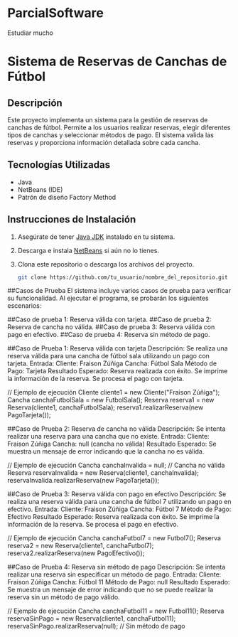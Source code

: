 # ParcialSoftware
Estudiar mucho
# Sistema de Reservas de Canchas de Fútbol

## Descripción
Este proyecto implementa un sistema para la gestión de reservas de canchas de fútbol. Permite a los usuarios realizar reservas, elegir diferentes tipos de canchas y seleccionar métodos de pago. El sistema valida las reservas y proporciona información detallada sobre cada cancha.

## Tecnologías Utilizadas
- Java
- NetBeans (IDE)
- Patrón de diseño Factory Method

## Instrucciones de Instalación
1. Asegúrate de tener [Java JDK](https://www.oracle.com/java/technologies/javase-jdk11-downloads.html) instalado en tu sistema.
2. Descarga e instala [NetBeans](https://netbeans.apache.org/) si aún no lo tienes.
3. Clona este repositorio o descarga los archivos del proyecto.

   ```bash
   git clone https://github.com/tu_usuario/nombre_del_repositorio.git

##Casos de Prueba
El sistema incluye varios casos de prueba para verificar su funcionalidad. Al ejecutar el programa, se probarán los siguientes escenarios:

##Caso de prueba 1: Reserva válida con tarjeta.
##Caso de prueba 2: Reserva de cancha no válida.
##Caso de prueba 3: Reserva válida con pago en efectivo.
##Caso de prueba 4: Reserva sin método de pago.

##Caso de Prueba 1: Reserva válida con tarjeta
Descripción: Se realiza una reserva válida para una cancha de fútbol sala utilizando un pago con tarjeta.
Entrada:
Cliente: Fraison Zúñiga
Cancha: Fútbol Sala
Método de Pago: Tarjeta
Resultado Esperado:
Reserva realizada con éxito.
Se imprime la información de la reserva.
Se procesa el pago con tarjeta.

// Ejemplo de ejecución
Cliente cliente1 = new Cliente("Fraison Zúñiga");
Cancha canchaFutbolSala = new FutbolSala();
Reserva reserva1 = new Reserva(cliente1, canchaFutbolSala);
reserva1.realizarReserva(new PagoTarjeta());



##Caso de Prueba 2: Reserva de cancha no válida
Descripción: Se intenta realizar una reserva para una cancha que no existe.
Entrada:
Cliente: Fraison Zúñiga
Cancha: null (cancha no válida)
Resultado Esperado:
Se muestra un mensaje de error indicando que la cancha no es válida.

// Ejemplo de ejecución
Cancha canchaInvalida = null; // Cancha no válida
Reserva reservaInvalida = new Reserva(cliente1, canchaInvalida);
reservaInvalida.realizarReserva(new PagoTarjeta());



##Caso de Prueba 3: Reserva válida con pago en efectivo
Descripción: Se realiza una reserva válida para una cancha de fútbol 7 utilizando un pago en efectivo.
Entrada:
Cliente: Fraison Zúñiga
Cancha: Fútbol 7
Método de Pago: Efectivo
Resultado Esperado:
Reserva realizada con éxito.
Se imprime la información de la reserva.
Se procesa el pago en efectivo.

// Ejemplo de ejecución
Cancha canchaFutbol7 = new Futbol7();
Reserva reserva2 = new Reserva(cliente1, canchaFutbol7);
reserva2.realizarReserva(new PagoEfectivo());



##Caso de Prueba 4: Reserva sin método de pago
Descripción: Se intenta realizar una reserva sin especificar un método de pago.
Entrada:
Cliente: Fraison Zúñiga
Cancha: Fútbol 11
Método de Pago: null
Resultado Esperado:
Se muestra un mensaje de error indicando que no se puede realizar la reserva sin un método de pago válido.

// Ejemplo de ejecución
Cancha canchaFutbol11 = new Futbol11();
Reserva reservaSinPago = new Reserva(cliente1, canchaFutbol11);
reservaSinPago.realizarReserva(null); // Sin método de pago

